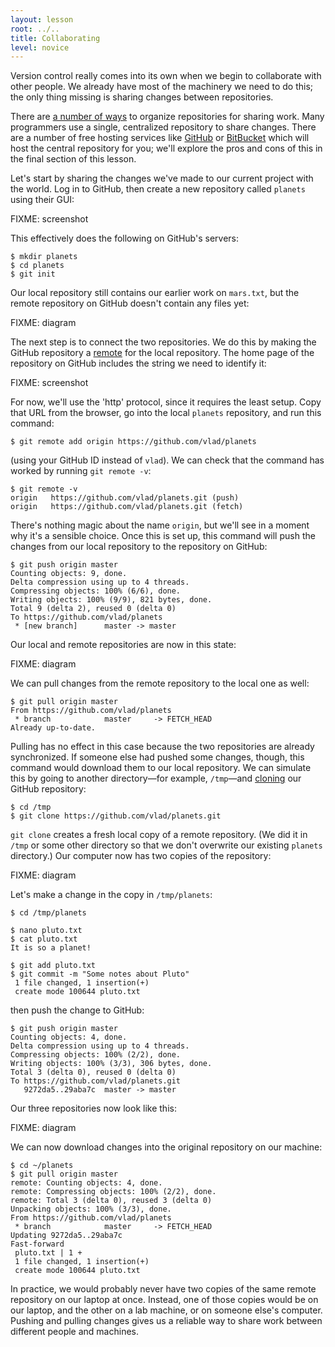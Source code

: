 ```yaml
---
layout: lesson
root: ../..
title: Collaborating
level: novice
---
```

Version control really comes into its own
when we begin to collaborate with other people.
We already have most of the machinery we need to do this;
the only thing missing is sharing changes between repositories.

There are [a number of ways][distributed-workflows]
to organize repositories for sharing work.
Many programmers use a single, centralized repository to share changes.
There are a number of free hosting services like [GitHub](http://github.com) or [BitBucket](http://bitbucket.org)
which will host the central repository for you;
we'll explore the pros and cons of this in the final section of this lesson.

[distributed-workflows]: http://git-scm.com/book/en/Distributed-Git-Distributed-Workflows

Let's start by sharing the changes we've made to our current project with the world.
Log in to GitHub,
then create a new repository called `planets`
using their GUI:

FIXME: screenshot

This effectively does the following on GitHub's servers:

```
$ mkdir planets
$ cd planets
$ git init
```

Our local repository still contains our earlier work on `mars.txt`,
but the remote repository on GitHub doesn't contain any files yet:

FIXME: diagram

The next step is to connect the two repositories.
We do this by making the GitHub repository a [remote](../gloss.html#repository-remote)
for the local repository.
The home page of the repository on GitHub includes
the string we need to identify it:

FIXME: screenshot

For now,
we'll use the 'http' protocol,
since it requires the least setup.
Copy that URL from the browser,
go into the local `planets` repository,
and run this command:

```
$ git remote add origin https://github.com/vlad/planets
```

(using your GitHub ID instead of `vlad`).
We can check that the command has worked by running `git remote -v`:

```
$ git remote -v
origin   https://github.com/vlad/planets.git (push)
origin   https://github.com/vlad/planets.git (fetch)
```

There's nothing magic about the name `origin`,
but we'll see in a moment why it's a sensible choice.
Once this is set up,
this command will push the changes from our local repository
to the repository on GitHub:

```
$ git push origin master
Counting objects: 9, done.
Delta compression using up to 4 threads.
Compressing objects: 100% (6/6), done.
Writing objects: 100% (9/9), 821 bytes, done.
Total 9 (delta 2), reused 0 (delta 0)
To https://github.com/vlad/planets
 * [new branch]      master -> master
```

Our local and remote repositories are now in this state:

FIXME: diagram

We can pull changes from the remote repository to the local one as well:

```
$ git pull origin master
From https://github.com/vlad/planets
 * branch            master     -> FETCH_HEAD
Already up-to-date.
```

Pulling has no effect in this case
because the two repositories are already synchronized.
If someone else had pushed some changes,
though,
this command would download them to our local repository.
We can simulate this by going to another directory&mdash;for example, `/tmp`&mdash;and
[cloning](../gloss.html#repository-clone) our GitHub repository:

```
$ cd /tmp
$ git clone https://github.com/vlad/planets.git
```

`git clone` creates a fresh local copy of a remote repository.
(We did it in `/tmp` or some other directory so that we don't overwrite our existing `planets` directory.)
Our computer now has two copies of the repository:

FIXME: diagram

Let's make a change in the copy in `/tmp/planets`:

```
$ cd /tmp/planets

$ nano pluto.txt
$ cat pluto.txt
It is so a planet!

$ git add pluto.txt
$ git commit -m "Some notes about Pluto"
 1 file changed, 1 insertion(+)
 create mode 100644 pluto.txt
```

then push the change to GitHub:

```
$ git push origin master
Counting objects: 4, done.
Delta compression using up to 4 threads.
Compressing objects: 100% (2/2), done.
Writing objects: 100% (3/3), 306 bytes, done.
Total 3 (delta 0), reused 0 (delta 0)
To https://github.com/vlad/planets.git
   9272da5..29aba7c  master -> master
```

Our three repositories now look like this:

FIXME: diagram

We can now download changes into the original repository on our machine:

```
$ cd ~/planets
$ git pull origin master
remote: Counting objects: 4, done.
remote: Compressing objects: 100% (2/2), done.
remote: Total 3 (delta 0), reused 3 (delta 0)
Unpacking objects: 100% (3/3), done.
From https://github.com/vlad/planets
 * branch            master     -> FETCH_HEAD
Updating 9272da5..29aba7c
Fast-forward
 pluto.txt | 1 +
 1 file changed, 1 insertion(+)
 create mode 100644 pluto.txt
```

In practice,
we would probably never have two copies of the same remote repository
on our laptop at once.
Instead,
one of those copies would be on our laptop,
and the other on a lab machine,
or on someone else's computer.
Pushing and pulling changes gives us a reliable way
to share work between different people and machines.
